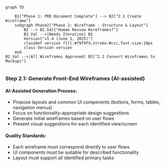 

```mermaid
graph TD
    
    B1["Phase 1: PRD Document Complete"] --> B2["2.1 Create Wireframe"]    
    subgraph Phase2["Phase 2: Wireframe - Structure & Layout"]
        B2 --> B2_Val{"Human Review Wireframes?"}
        B2_Val -->|Needs Iteration| B2
        Version["v1.4 (June 1, 2025)"]
        classDef version fill:#f9f9f9,stroke:#ccc,font-size:10px
        class Version version
    end
B2_Val -->|All Wireframes Approved| B3["2.2 Convert Wireframes to Mockups"]


```


### Step 2.1: Generate Front-End Wireframes (AI-assisted)

#### AI-Assisted Generation Process:
*   Propose layouts and common UI components (buttons, forms, tables, navigation menus)
*   Focus on functionality-appropriate design suggestions
*   Generate initial wireframes based on user flows
*   Present visual suggestions for each identified view/screen

#### Quality Standards:
*   Each wireframe must correspond directly to user flows
*   UI components must be suitable for described functionality
*   Layout must support all identified primary tasks
